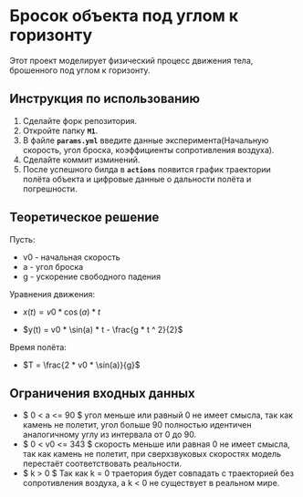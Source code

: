 # Бросок объекта под углом к горизонту

Этот проект моделирует физический процесс движения тела, брошенного под углом к горизонту.

## Инструкция по использованию

1. Сделайте форк репозитория.
2. Откройте папку **`M1`**.
3. В файле **`params.yml`** введите данные эксперимента(Начальную скорость, угол броска, коэффициенты сопротивления воздуха).
4. Сделайте коммит изминений.
5. После успешного билда в **`actions`**  появится график траектории полёта объекта и цифровые данные о дальности полёта и погрешности.

## Теоретическое решение

Пусть:
- v0 - начальная скорость
- a - угол броска
- g - ускорение свободного падения

Уравнения движения:

- $x(t) = v0 * \cos(a) * t$

- $y(t) = v0 * \sin(a) * t - \frac{g * t ^ 2}{2}$

Время полёта: 

- $T = \frac{2 * v0 * \sin(a)}{g}$

## Ограничения входных данных
- $ 0 < a <= 90 $ угол меньше или равный 0 не имеет смысла, так как камень не полетит, угол больше 90 полностью идентичен аналогичному углу из интервала от 0 до 90.
- $ 0 < v0 <= 343 $ скорость меньше или равная 0 не имеет смысла, так как камень не полетит, при сверхзвуковых скоростях модель перестаёт соответствовать реальности.
- $ k > 0 $ Так как k = 0 траетория будет совпадать с траекторией без сопротивления воздуха, а k < 0 не существует в реальном мире.

